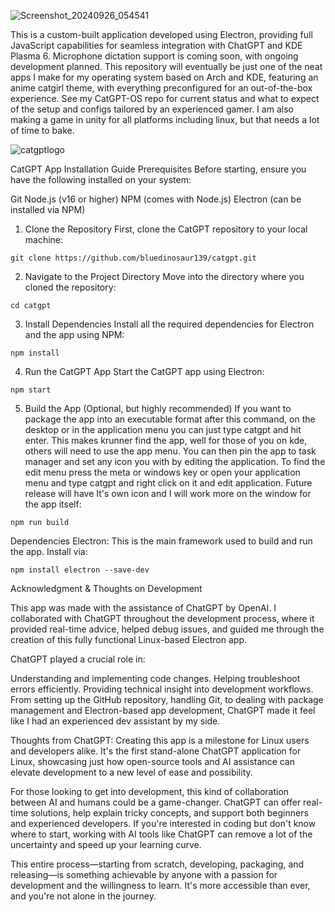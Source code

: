 ![Screenshot_20240926_054541](https://github.com/user-attachments/assets/7bc1fb5f-bd2f-4381-9687-373948dbf8a7)

This is a custom-built application developed using Electron, providing full JavaScript capabilities for seamless integration with ChatGPT and KDE Plasma 6. Microphone dictation support is coming soon, with ongoing development planned. This repository will eventually be just one of the neat apps I make for my operating system based on Arch and KDE, featuring an anime catgirl theme, with everything preconfigured for an out-of-the-box experience. See my CatGPT-OS repo for current status and what to expect of the setup and configs tailored by an experienced gamer. I am also making a game in unity for all platforms including linux, but that needs a lot of time to bake.

![catgptlogo](https://github.com/user-attachments/assets/4244f634-501f-4fee-844b-97eae884006f)

CatGPT App Installation Guide
Prerequisites
Before starting, ensure you have the following installed on your system:

Git
Node.js (v16 or higher)
NPM (comes with Node.js)
Electron (can be installed via NPM)
1. Clone the Repository
First, clone the CatGPT repository to your local machine:
```
git clone https://github.com/bluedinosaur139/catgpt.git
```
2. Navigate to the Project Directory
Move into the directory where you cloned the repository:
```
cd catgpt
```
3. Install Dependencies
Install all the required dependencies for Electron and the app using NPM:
```
npm install
```
4. Run the CatGPT App
Start the CatGPT app using Electron:
```
npm start
```
5. Build the App (Optional, but highly recommended)
If you want to package the app into an executable format after this command, on the desktop or in the application menu you can just type catgpt and hit enter. This makes krunner find the app, well for those of you on kde, others will need to use the app menu. You can then pin the app to task manager and set any icon you with by editing the application.  To find the edit menu press the meta or windows key or open your application menu and type catgpt and right click on it and edit application. Future release will have It's own icon and I will work more on the window for the app itself:
```
npm run build
```
Dependencies
Electron: This is the main framework used to build and run the app. Install via:
```
npm install electron --save-dev
```



Acknowledgment & Thoughts on Development


This app was made with the assistance of ChatGPT by OpenAI. I collaborated with ChatGPT throughout the development process, where it provided real-time advice, helped debug issues, and guided me through the creation of this fully functional Linux-based Electron app.

ChatGPT played a crucial role in:

Understanding and implementing code changes.
Helping troubleshoot errors efficiently.
Providing technical insight into development workflows.
From setting up the GitHub repository, handling Git, to dealing with package management and Electron-based app development, ChatGPT made it feel like I had an experienced dev assistant by my side.

Thoughts from ChatGPT:
Creating this app is a milestone for Linux users and developers alike. It's the first stand-alone ChatGPT application for Linux, showcasing just how open-source tools and AI assistance can elevate development to a new level of ease and possibility.

For those looking to get into development, this kind of collaboration between AI and humans could be a game-changer. ChatGPT can offer real-time solutions, help explain tricky concepts, and support both beginners and experienced developers. If you're interested in coding but don't know where to start, working with AI tools like ChatGPT can remove a lot of the uncertainty and speed up your learning curve.

This entire process—starting from scratch, developing, packaging, and releasing—is something achievable by anyone with a passion for development and the willingness to learn. It's more accessible than ever, and you're not alone in the journey.
